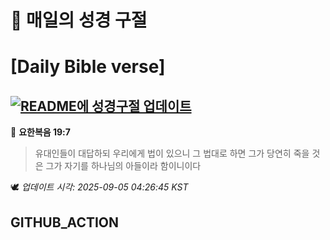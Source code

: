 # 🙏 매일의 성경 구절
# [Daily Bible verse]
## [![README에 성경구절 업데이트](https://github.com/DONGSUKA/first_test/actions/workflows/update-readme-bible.yml/badge.svg)](https://github.com/DONGSUKA/first_test/actions/workflows/update-readme-bible.yml)
<!-- START_BIBLE_VERSE -->
📖 **요한복음 19:7**
> 유대인들이 대답하되 우리에게 법이 있으니 그 법대로 하면 그가 당연히 죽을 것은 그가 자기를 하나님의 아들이라 함이니이다

🕊️ _업데이트 시각: 2025-09-05 04:26:45 KST_
  <!-- END_BIBLE_VERSE -->
## GITHUB_ACTION
